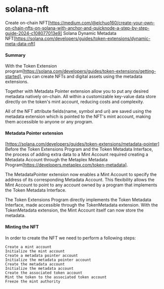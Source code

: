 # solana-nft

Create on-chain NFT[https://medium.com/@elchuo160/create-your-own-on-chain-nfts-on-solana-with-anchor-and-quicknode-a-step-by-step-guide-2024-c108077013e9]
Solana Dynamic Metadata NFT[https://solana.com/developers/guides/token-extensions/dynamic-meta-data-nft]

#### Summary

With the Token Extension program[https://solana.com/developers/guides/token-extensions/getting-started], you can create NFTs and digital assets using the metadata extensions.

Together with Metadata Pointer extension allow you to put any desired metadata natively on-chain. All within a customizable key-value data store directly on the token's mint account, reducing costs and complexity.

All of the NFT attribute fields(name, symbol and uri) are saved using the metadata extension which is pointed to the NFT's mint account, making them accessible to anyone or any program.

#### Metadata Pointer extension

[https://solana.com/developers/guides/token-extensions/metadata-pointer]
Before the Token Extensions Program and the Token Metadata Interface, the process of adding extra data to a Mint Account required creating a Metadata Account through the Metaplex Metadata Program[https://developers.metaplex.com/token-metadata].

The MetadataPointer extension now enables a Mint Account to specify the address of its corresponding Metadata Account. This flexibility allows the Mint Account to point to any account owned by a program that implements the Token Metadata Interface.

The Token Extensions Program directly implements the Token Metadata Interface, made accessible through the TokenMetadata extension. With the TokenMetadata extension, the Mint Account itself can now store the metadata.

#### Minting the NFT

In order to create the NFT we need to perform a following steps:

    Create a mint account
    Initialize the mint account
    Create a metadata pointer account
    Initialize the metadata pointer account
    Create the metadata account
    Initialize the metadata account
    Create the associated token account
    Mint the token to the associated token account
    Freeze the mint authority
